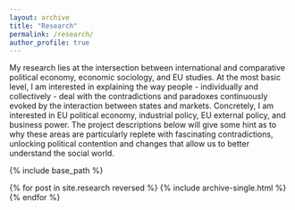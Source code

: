 ```yaml
---
layout: archive
title: "Research"
permalink: /research/
author_profile: true
---
```


My research lies at the intersection between international and comparative political economy, economic sociology, and EU studies. At the most basic level, I am interested in explaining the way people - individually and collectively - deal with the contradictions and paradoxes continuously evoked by the interaction between states and markets. Concretely, I am interested in EU political economy, industrial policy, EU external policy, and business power. The project descriptions below will give some hint as to why these areas are particularly replete with fascinating contradictions, unlocking political contention and changes that allow us to better understand the social world.

{% include base_path %}

{% for post in site.research reversed %}
  {% include archive-single.html %}
{% endfor %}